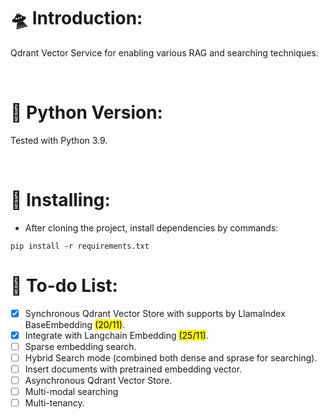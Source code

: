 # 🛸 Introduction:

Qdrant Vector Service for enabling various RAG and searching techniques.

<br />

# 🐍 Python Version:

Tested with Python 3.9.

<br />

# 🔗 Installing:
- After cloning the project, install dependencies by commands:
```
pip install -r requirements.txt
```

# 📃 To-do List:
- [x] Synchronous Qdrant Vector Store with supports by LlamaIndex BaseEmbedding <mark>(20/11)</mark>.
- [x] Integrate with Langchain Embedding <mark>(25/11)</mark>.
- [ ] Sparse embedding search.
- [ ] Hybrid Search mode (combined both dense and sprase for searching).
- [ ] Insert documents with pretrained embedding vector. 
- [ ] Asynchronous Qdrant Vector Store.
- [ ] Multi-modal searching
- [ ] Multi-tenancy.
<br />
